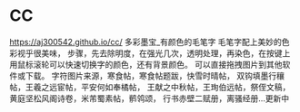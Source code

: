 # CC
https://aj300542.github.io/cc/
多彩墨宝_有颜色的毛笔字
毛笔字配上美妙的色彩视乎很美味，
步骤，先去除明度，在强光几次，透明处理，再染色，在按键上用鼠标滚轮可以快速切换字的颜色，还有背景颜色。
可以直接拖拽图片到其他软件或下载。
字符图片来源，寒食帖，寒食帖题跋，快雪时晴帖，
双钩填墨行穰帖，王羲之远宦帖，平安何如奉橘帖，
王献之中秋帖，王珣伯远帖，祭侄文稿，
黄庭坚松风阁诗卷，米芾蜀素帖，鹡鸰颂，
行书赤壁二赋册，离骚经册...更新中
